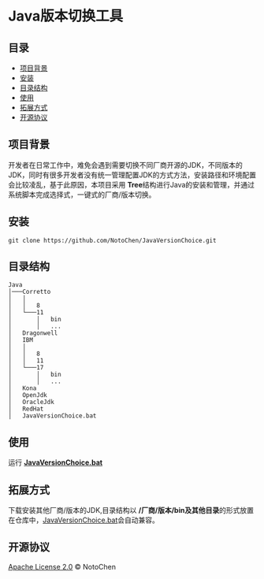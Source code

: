# Java版本切换工具


## 目录

- [项目背景](#项目背景)
- [安装](#安装)
- [目录结构](#目录结构)
- [使用](#使用)
- [拓展方式](#拓展方式)
- [开源协议](#开源协议)

## 项目背景

开发者在日常工作中，难免会遇到需要切换不同厂商开源的JDK，不同版本的JDK，同时有很多开发者没有统一管理配置JDK的方式方法，安装路径和环境配置会比较凌乱，基于此原因，本项目采用 **Tree**结构进行Java的安装和管理，并通过系统脚本完成选择式，一键式的厂商/版本切换。

## 安装

```git
git clone https://github.com/NotoChen/JavaVersionChoice.git
```

## 目录结构

```
Java
│───Corretto
│   │
│   │   8
│   └───11
│       │   bin
│       │   ...
│   Dragonwell
│   IBM
│   │
│   │   8
│   │   11
│   └───17
│       │   bin
│       │   ...
│   Kona
│   OpenJdk
│   OracleJdk
│   RedHat
│   JavaVersionChoice.bat
```


## 使用

运行 **[JavaVersionChoice.bat](https://github.com/NotoChen/JavaVersionChoice/blob/main/JavaVersionChoice.bat)**

## 拓展方式

下载安装其他厂商/版本的JDK,目录结构以 **/厂商/版本/bin及其他目录**的形式放置在仓库中，[JavaVersionChoice.bat](https://github.com/NotoChen/JavaVersionChoice/blob/main/JavaVersionChoice.bat)会自动兼容。

## 开源协议

[Apache License 2.0](https://github.com/NotoChen/JavaVersionChoice/blob/main/LICENSE) © NotoChen


